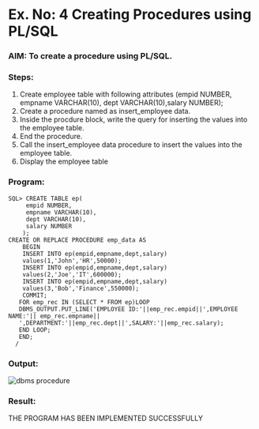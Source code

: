 # Ex. No: 4 Creating Procedures using PL/SQL

### AIM: To create a procedure using PL/SQL.

### Steps:
1. Create employee table with following attributes (empid NUMBER, empname VARCHAR(10), dept VARCHAR(10),salary NUMBER);
2. Create a procedure named as insert_employee data.
3. Inside the procdure block, write the query for inserting the values into the employee table.
4. End the procedure.
5. Call the insert_employee data procedure to insert the values into the employee table.
6. Display the employee table

### Program:
```
SQL> CREATE TABLE ep(
     empid NUMBER,
     empname VARCHAR(10),
     dept VARCHAR(10),
     salary NUMBER
    );
CREATE OR REPLACE PROCEDURE emp_data AS
    BEGIN
    INSERT INTO ep(empid,empname,dept,salary)
    values(1,'John','HR',50000);
    INSERT INTO ep(empid,empname,dept,salary)
    values(2,'Joe','IT',600000);
    INSERT INTO ep(empid,empname,dept,salary)
    values(3,'Bob','Finance',550000);
    COMMIT;
   FOR emp_rec IN (SELECT * FROM ep)LOOP
   DBMS_OUTPUT.PUT_LINE('EMPLOYEE ID:'||emp_rec.empid||',EMPLOYEE NAME:'|| emp_rec.empname||
   ',DEPARTMENT:'||emp_rec.dept||',SALARY:'||emp_rec.salary);
   END LOOP;
   END;
  /
```

### Output:
![dbms procedure](https://github.com/aryabaisakhiya/Ex-No-4-Creating-Procedures-using-PL-SQL/assets/119393645/f823ba53-682c-4661-a835-d9b31353e8d5)


### Result:
THE PROGRAM HAS BEEN IMPLEMENTED SUCCESSFULLY
